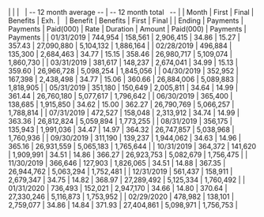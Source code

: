 | | |   | -- 12 month average -- | -- 12 month total   -- |
| Month | First | Final | Benefits | Exh. |   | Benefit | Benefits | First | Final |
| Ending | Payments | Payments | Paid(000) | Rate | Duration | Amount | Paid(000) | Payments | Payments |
| 01/31/2019 | 744,954 | 158,561 | 2,906,415 | 34.86 | 15.27 | 357.43 | 27,090,880 | 5,104,132 | 1,886,164 |
| 02/28/2019 | 496,884 | 135,300 | 2,684,463 | 34.77 | 15.15 | 358.46 | 26,980,717 | 5,109,074 | 1,860,730 |
| 03/31/2019 | 381,617 | 148,237 | 2,674,041 | 34.99 | 15.13 | 359.60 | 26,966,728 | 5,098,254 | 1,845,056 |
| 04/30/2019 | 352,952 | 167,398 | 2,438,498 | 34.77 | 15.06 | 360.66 | 26,884,006 | 5,089,883 | 1,818,905 |
| 05/31/2019 | 351,180 | 150,649 | 2,005,811 | 34.64 | 14.99 | 361.44 | 26,760,180 | 5,077,617 | 1,796,642 |
| 06/30/2019 | 365,400 | 138,685 | 1,915,850 | 34.62 | 15.00 | 362.27 | 26,790,769 | 5,066,257 | 1,788,814 |
| 07/31/2019 | 472,527 | 158,048 | 2,313,912 | 34.74 | 14.99 | 363.36 | 26,812,824 | 5,059,894 | 1,773,255 |
| 08/31/2019 | 356,175 | 135,943 | 1,991,036 | 34.47 | 14.97 | 364.32 | 26,747,857 | 5,038,968 | 1,760,936 |
| 09/30/2019 | 311,190 | 139,237 | 1,944,062 | 34.63 | 14.96 | 365.16 | 26,931,559 | 5,065,183 | 1,765,644 |
| 10/31/2019 | 364,372 | 141,620 | 1,909,991 | 34.51 | 14.86 | 366.27 | 26,923,753 | 5,082,679 | 1,756,475 |
| 11/30/2019 | 366,646 | 127,903 | 1,826,065 | 34.51 | 14.88 | 367.35 | 26,944,762 | 5,063,294 | 1,752,481 |
| 12/31/2019 | 561,437 | 158,911 | 2,679,347 | 34.75 | 14.82 | 368.97 | 27,289,492 | 5,125,334 | 1,760,492 |
| 01/31/2020 | 736,493 | 152,021 | 2,947,170 | 34.66 | 14.80 | 370.64 | 27,330,246 | 5,116,873 | 1,753,952 |
| 02/29/2020 | 478,982 | 138,101 | 2,759,077 | 34.86 | 14.84 | 371.93 | 27,404,861 | 5,098,971 | 1,756,753 |
